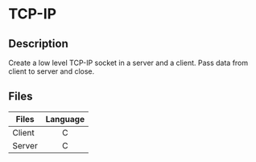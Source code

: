 # TCP-IP

## Description
Create a low level TCP-IP socket in a server and a client. Pass data from client to server and close.

## Files
| Files  | Language |
|--------|:--------:|
| Client | C        |
| Server | C        |
